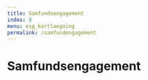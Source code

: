 ```yaml
---
title: Samfundsengagement
index: 8
menu: esg_kortlaegning
permalink: /samfundengagement
---
```


# Samfundsengagement
